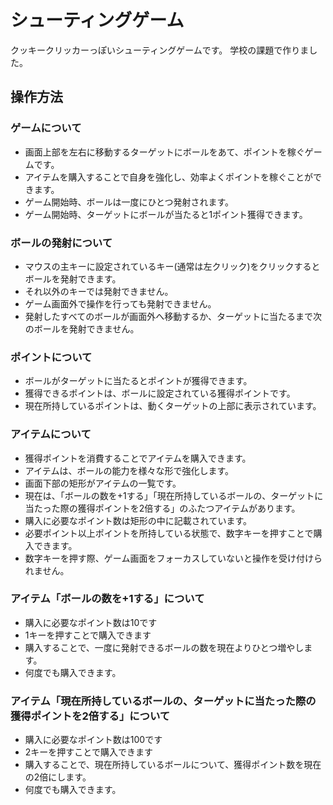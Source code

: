 # シューティングゲーム

クッキークリッカーっぽいシューティングゲームです。
学校の課題で作りました。

## 操作方法

### ゲームについて

- 画面上部を左右に移動するターゲットにボールをあて、ポイントを稼ぐゲームです。
- アイテムを購入することで自身を強化し、効率よくポイントを稼ぐことができます。
- ゲーム開始時、ボールは一度にひとつ発射されます。
- ゲーム開始時、ターゲットにボールが当たると1ポイント獲得できます。

### ボールの発射について

- マウスの主キーに設定されているキー(通常は左クリック)をクリックするとボールを発射できます。
- それ以外のキーでは発射できません。
- ゲーム画面外で操作を行っても発射できません。
- 発射したすべてのボールが画面外へ移動するか、ターゲットに当たるまで次のボールを発射できません。

### ポイントについて

- ボールがターゲットに当たるとポイントが獲得できます。
- 獲得できるポイントは、ボールに設定されている獲得ポイントです。
- 現在所持しているポイントは、動くターゲットの上部に表示されています。

### アイテムについて

- 獲得ポイントを消費することでアイテムを購入できます。
- アイテムは、ボールの能力を様々な形で強化します。
- 画面下部の矩形がアイテムの一覧です。
- 現在は、「ボールの数を+1する」「現在所持しているボールの、ターゲットに当たった際の獲得ポイントを2倍する」のふたつアイテムがあります。
- 購入に必要なポイント数は矩形の中に記載されています。
- 必要ポイント以上ポイントを所持している状態で、数字キーを押すことで購入できます。
- 数字キーを押す際、ゲーム画面をフォーカスしていないと操作を受け付けられません。

### アイテム「ボールの数を+1する」について

- 購入に必要なポイント数は10です
- 1キーを押すことで購入できます
- 購入することで、一度に発射できるボールの数を現在よりひとつ増やします。
- 何度でも購入できます。

### アイテム「現在所持しているボールの、ターゲットに当たった際の獲得ポイントを2倍する」について

- 購入に必要なポイント数は100です
- 2キーを押すことで購入できます
- 購入することで、現在所持しているボールについて、獲得ポイント数を現在の2倍にします。
- 何度でも購入できます。
